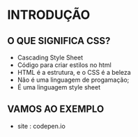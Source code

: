 # INTRODUÇÃO

## O QUE SIGNIFICA CSS?

* Cascading Style Sheet
* Código para criar estilos no html
* HTML é a estrutura, e o CSS é a beleza
* Não é uma linguagem de progamação;
* É uma linguagem style sheet

## VAMOS AO EXEMPLO

* site : codepen.io
